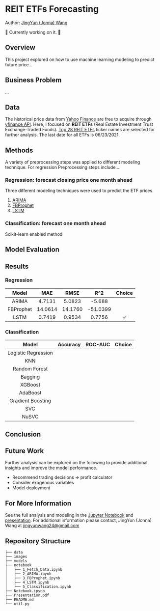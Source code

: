 # REIT ETFs Forecasting
Author: [JingYun (Jonna) Wang](/jingyunwang24@gmail.com)

🌻 Currently working on it. 🌻

## Overview
This project explored on how to use machine learning modeling to predict future price...

## Business Problem
...

## Data
The historical price data from [Yahoo Finance](https://finance.yahoo.com/) are free to acquire through [yfinance API](https://pypi.org/project/yfinance/). Here, I focused on <b>REIT ETFs</b> (Real Estate Investment Trust Exchange-Traded Funds). [Top 28 REIT ETFs](https://etfdb.com/etfdb-category/real-estate/) ticker names are selected for further analysis. The last date for all ETFs is 06/23/2021. 

## Methods
A variety of preprocessing steps was applied to different modeling technique. For regression 
Preprocessing steps include....


### Regression: forecast closing price one month ahead
Three different modeling techniques were used to predict the ETF prices.</br>
1. [ARIMA](./notebook/02_ARIMA.ipynb)
2. [FBProphet](./notebook/03_FBProphet.ipynb)
3. [LSTM](./notebook/04_LSTM.ipynb)

### Classification: forecast one month ahead
Scikit-learn enabled method 

## Model Evaluation


## Results

### Regression
|  Model | MAE | RMSE | R^2 | Choice |
| :---: | :---: |:---: | :---: | :---: |
| ARIMA | 4.7131 | 5.0823 | -5.688| 
| FBProphet | 14.0614 | 14.1760 | -51.0399 | 
| LSTM | 0.7419 | 0.9534 | 0.7756| ✓ |

### Classification
|  Model | Accuracy | ROC-AUC | Choice |
| :---: | :---: |:---: | :---: |
| Logistic Regression | 
| KNN |  
| Random Forest |
| Bagging |
| XGBoost |
| AdaBoost |
| Gradient Boosting |
| SVC |
| NuSVC |





## Conclusion


## Future Work
Further analysis can be explored on the following to provide additional insights and improve the model performance.
- Recommend trading decisions => profit calculator
- Consider exogenous variables
- Model deployment

## For More Information
See the full analysis and modeling in the [Jupyter Notebook](./Notebook.ipynb) and [presentation](./Presentation.pdf).
For additional information please contact, JingYun (Jonna) Wang at jingyunwang24@gmail.com

## Repository Structure
```
├── data
├── images
├── models
├── notebook
│   ├── 1_Fetch_Data.ipynb
│   ├── 2_ARIMA.ipynb
│   ├── 3_FBProphet.ipynb
│   ├── 4_LSTM.ipynb
│   └── 5_Classification.ipynb
├── Notebook.ipynb
├── Presentation.pdf
├── README.md
└── util.py
```